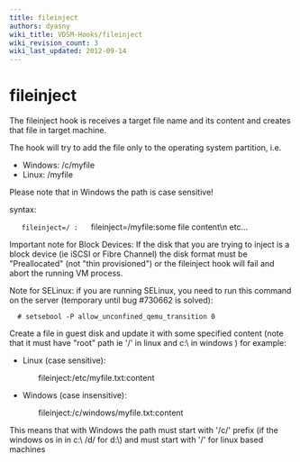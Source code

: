 ```yaml
---
title: fileinject
authors: dyasny
wiki_title: VDSM-Hooks/fileinject
wiki_revision_count: 3
wiki_last_updated: 2012-09-14
---
```


# fileinject

The fileinject hook is receives a target file name and its content and creates that file in target machine.

The hook will try to add the file only to the operating system partition, i.e.

*   Windows: /c/myfile
*   Linux: /myfile

Please note that in Windows the path is case sensitive!

syntax:

`   fileinject=/`<target file name>` : `<file content>
         fileinject=/myfile:some file content\n etc...

Important note for Block Devices: If the disk that you are trying to inject is a block device (ie iSCSI or Fibre Channel) the disk format must be "Preallocated" (not "thin provisioned") or the fileinject hook will fail and abort the running VM process.

Note for SELinux: if you are running SELinux, you need to run this command on the server (temporary until bug #730662 is solved):

      # setsebool -P allow_unconfined_qemu_transition 0

Create a file in guest disk and update it with some specified content (note that it must have "root" path ie '/' in linux and c:\\ in windows ) for example:

*   Linux (case sensitive):

             fileinject:/etc/myfile.txt:content

*   Windows (case insensitive):

             fileinject:/c/windows/myfile.txt:content

This means that with Windows the path must start with '/c/' prefix (if the windows os in in c:\\ /d/ for d:\\) and must start with '/' for linux based machines

